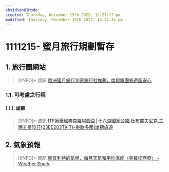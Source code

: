 ```yaml
---
obsidianUIMode: 
created: Thursday, December 15th 2022, 12:23:17 pm
modified: Thursday, December 15th 2022, 12:25:34 pm
---
```

# 1111215- 蜜月旅行規劃暫存

## 1. 旅行團網站
> [!INFO]+ 資訊
> [歐洲蜜月旅行10家旅行社推薦，度假跟團旅遊超安心](https://www.weddings.tw/%E8%9C%9C%E6%9C%88%E8%A1%8C%E5%89%8D%E6%BA%96%E5%82%99%E6%AD%90%E6%B4%B2%E8%9C%9C%E6%9C%88%E6%8E%A8%E8%96%A6%E6%97%85%E8%A1%8C%E7%A4%BE/)


### 1.1. 可考慮之行程

#### 1.1.1. 雄獅
> [!INFO]+ 資訊
> [ITF揪團經典克羅埃西亞│十六湖國家公園,杜布羅夫尼克,三晚五星10日(23EE203TK-T)-東歐多國|雄獅旅遊](https://travel.liontravel.com/detail?NormGroupID=9b6735a8-d151-4068-b496-3af216d66523&GroupID=23EE317TK-T)

## 2. 氣象預報

> [!INFO]+ 資訊
> [斯普利特的氣候、每月天氣和平均溫度（克羅埃西亞） - Weather Spark](https://tw.weatherspark.com/y/80692/%E6%96%AF%E6%99%AE%E5%88%A9%E7%89%B9%E3%80%81%E5%85%8B%E7%BE%85%E5%9F%83%E8%A5%BF%E4%BA%9E%E7%9A%84%E5%85%A8%E5%B9%B4%E5%B9%B3%E5%9D%87%E5%A4%A9%E6%B0%A3)